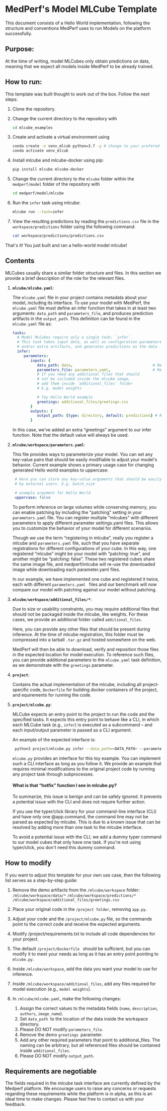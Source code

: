 # MedPerf's Model MLCube Template
This document consists of a Hello World implementation, following the structure and conventions MedPerf uses to run Models on the platform successfully.

## Purpose:
At the time of writing, model MLCubes only obtain predictions on data, meaning that we expect all models inside MedPerf to be already trained. 

## How to run:
This template was built thought to work out of the box. Follow the next steps:

1. Clone the repository.
2. Change the current directory to the repository with

   ```bash
   cd mlcube_examples
   ```
3. Create and activate a virtual environment using
   ```bash
   conda create -n venv_mlcub python=3.7 -y # change to your prefered python version
   conda activate venv_mlcub
   ```
4. Install mlcube and mlcube-docker using pip:
   ```bash
   pip install mlcube mlcube-docker
   ```
5. Change the current directory to the `mlcube` folder within the `medperf/model` folder of the repository with
   ```bash
   cd medperf/model/mlcube
   ```
6. Run the `infer` task using mlcube:
   ```bash
   mlcube run --task=infer
   ```
7. View the resulting predictions by reading the `predictions.csv` file in the `workspace/predictions` folder using the following command:
   ```bash
   cat workspace/predictions/predictions.csv
   ```
That's it! You just built and ran a hello-world model mlcube!

## Contents

MLCubes usually share a similar folder structure and files. In this section we provide a brief description of the role for the relevant files.

1. __`mlcube/mlcube.yaml`__: 
   
   The `mlcube.yaml` file in your project contains metadata about your model, including its interface. To use your model with MedPerf, the `mlcube.yaml` file must define an infer function that takes in at least two arguments: `data_path` and `parameters_file`, and produces prediction artifacts in the `output_path`. This definition can be found in the `mlcube.yaml` file as:

    ```yml
    tasks:
      # Model MLCubes require only a single task: `infer`.
      # This task takes input data, as well as configuration parameters
      # and/or extra artifacts, and generates predictions on the data
      infer:
         parameters:
            inputs: {
               data_path: data,                                    # Required. Where to find the data to run predictions on. MUST be a folder
               parameters_file: parameters.yaml,                   # Required. Helper file to provide additional arguments. Value MUST be parameters.yaml
               # If you need any additional files that should 
               # not be included inside the mlcube image, 
               # add them inside `additional_files` folder
               # E.g. model weights

               # Toy Hello World example
               greetings: additional_files/greetings.csv
            }
            outputs: {
               output_path: {type: directory, default: predictions} # Required. Where to store prediction artifacts. MUST be a folder
            }

    ```
    In this case, we’ve added an extra “greetings” argument to our infer function. Note that the default value will always be used.

2. __`mlcube/workspace/parameters.yaml`__:

   This file provides ways to parameterize your model. You can set any key-value pairs that should be easily modifiable to adjust your model's behavior. Current example shows a primary usage case for changing generated Hello world examples to uppercase:

   ```yml
    # Here you can store any key-value arguments that should be easily modifiable
    # by external users. E.g. batch_size

    # example argument for Hello World
    uppercase: false
   ```
   To perform inference on large volumes while conserving memory, you can enable patching by including the "patching" setting in your `parameters.yaml` file. You can register multiple "mlcubes" with different parameters to apply different parameter settings.yaml files. This allows you to customize the behavior of your model for different scenarios.

   Though we use the term “registering in mlcube”, really you register a mlcube and `parameters.yaml` file, such that you have separate registrations for different configurations of your cube. In this way, one registered “mlcube” might be your model with “patching: true”, and another might be “patching: false”. These two registered cubes share the same image file, and medperf/mlcube will re-use the downloaded image while downloading each parameter.yaml files. 

   In our example, we have implemented one cube and registered it twice, each with different `parameters.yaml ` files and our benchmark will now compare our model with patching against our model without patching.

3. __`mlcube/workspace/additional_files/*`__:
   
   Due to size or usability constraints, you may require additional files that should not be packaged inside the mlcube, like weights. For these cases, we provide an additional folder called `additional_files`. 

   Here, you can provide any other files that should be present during inference. At the time of mlcube registration, this folder must be compressed into a tarball `.tar.gz` and hosted somewhere on the web. 

   MedPerf will then be able to download, verify and reposition those files in the expected location for model execution. To reference such files, you can provide additional parameters to the `mlcube.yaml` task definition, as we demonstrate with the `greetings` parameter.



4. __`project`__: 

   Contains the actual implementation of the mlcube, including all project-specific code, `Dockerfile` for building docker containers of the project, and equirements for running the code.

5. __`project/mlcube.py`__:
   
   MLCube expects an entry point to the project to run the code and the specified tasks. It expects this entry point to behave like a CLI, in which each MLCube task (e.g., `infer`) is executed as a subcommand – and each input/output parameter is passed as a CLI argument. 

   An example of the expected interface is:

   ```bash
    python3 project/mlcube.py infer --data_path=<DATA_PATH> --parameters_file=<PARAMETERS_FILE> --greetings=<GREETINGS_FILE> --output_path=<OUTPUT_PATH>
   ```

   `mlcube.py` provides an interface for this toy example. You can implement such a CLI interface as long as you follow it. We provide an example that requires minimal modifications to the original project code by running any project task through subprocesses.

   #### __What is that “hotfix” function I see in mlcube.py?__

   To summarize, this issue is benign and can be safely ignored. It prevents a potential issue with the CLI and does not require further action.

   If you use the typer/click library for your command-line interface (CLI) and have only one @app.command, the command line may not be parsed as expected by mlcube. This is due to a known issue that can be resolved by adding more than one task to the mlcube interface.
   
   To avoid a potential issue with the CLI, we add a dummy typer command to our model cubes that only have one task. If you're not using typer/click, you don't need this dummy command.

## How to modify

If you want to adjust this template for your own use case, then the following list serves as a step-by-step guide:
1. Remove the demo artifacts from the `/mlcube/workspace` folder:
`/mlcube/workspace/data/*`
`/mlcube/workspace/predictions/*`
`/mlcube/workspace/additional_files/greetings.csv`

2. Place your original code in the `/project folder`, removing `app.py`.
3. Adjust your code and the `/project/mlcube.py` file, so the commands point to the correct code and receive the expected arguments.
4. Modify /project/requirements.txt to include all code dependencies for your project.
5. The default `/project/Dockerfile ` should be sufficient, but you can modify it to meet your needs as long as it has an entry point pointing to `mlcube.py`.
6. Inside `/mlcube/workspace`, add the data you want your model to use for inference.
7. Inside `/mlcube/workspace/additional_files`, add any files required for model execution (e.g., `model weights`).
8. In `/mlcube/mlcube.yaml`, make the following changes:
   1. Assign the correct values to the metadata fields (`name`, `description`, `authors`, `image_name`).
   2. Set `data_path `to the location of the data inside the workspace directory.
   3. Please DO NOT modify `parameters_file`.
   4. Remove the demo `greetings `parameter.
   5. Add any other required parameters that point to additional_files. The naming can be arbitrary, but all referenced files should be contained inside `additional_files`.
   6. Please DO NOT modify `output_path`.


## Requirements are negotiable

The fields required in the mlcube task interface are currently defined by the Medperf platform. We encourage users to raise any concerns or requests regarding these requirements while the platform is in alpha, as this is an ideal time to make changes. Please feel free to contact us with your feedback.


